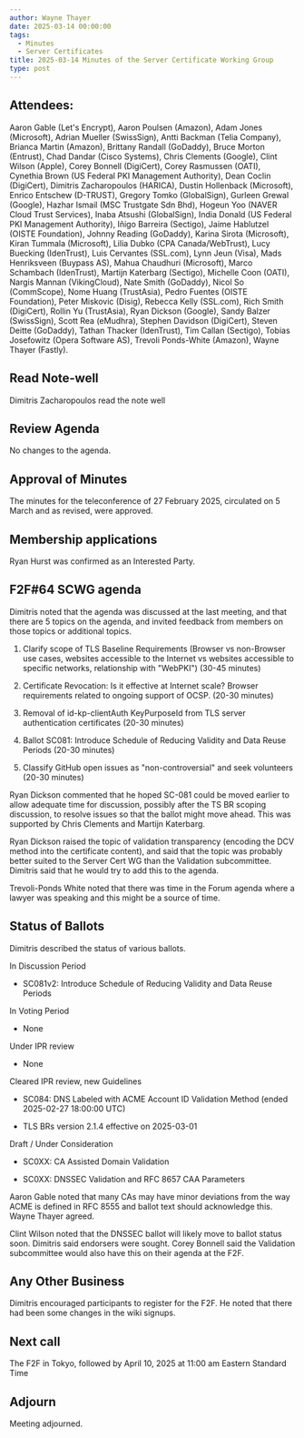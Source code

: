 ```yaml
---
author: Wayne Thayer
date: 2025-03-14 00:00:00
tags:
  - Minutes
  - Server Certificates
title: 2025-03-14 Minutes of the Server Certificate Working Group
type: post
---
```


## Attendees:

Aaron Gable (Let's Encrypt), Aaron Poulsen (Amazon), Adam Jones (Microsoft), Adrian Mueller (SwissSign), Antti Backman (Telia Company), Brianca Martin (Amazon), Brittany Randall (GoDaddy), Bruce Morton (Entrust), Chad Dandar (Cisco Systems), Chris Clements (Google), Clint Wilson (Apple), Corey Bonnell (DigiCert), Corey Rasmussen (OATI), Cynethia Brown (US Federal PKI Management Authority), Dean Coclin (DigiCert), Dimitris Zacharopoulos (HARICA), Dustin Hollenback (Microsoft), Enrico Entschew (D-TRUST), Gregory Tomko (GlobalSign), Gurleen Grewal (Google), Hazhar Ismail (MSC Trustgate Sdn Bhd), Hogeun Yoo (NAVER Cloud Trust Services), Inaba Atsushi (GlobalSign), India Donald (US Federal PKI Management Authority), Iñigo Barreira (Sectigo), Jaime Hablutzel (OISTE Foundation), Johnny Reading (GoDaddy), Karina Sirota (Microsoft), Kiran Tummala (Microsoft), Lilia Dubko (CPA Canada/WebTrust), Lucy Buecking (IdenTrust), Luis Cervantes (SSL.com), Lynn Jeun (Visa), Mads Henriksveen (Buypass AS), Mahua Chaudhuri (Microsoft), Marco Schambach (IdenTrust), Martijn Katerbarg (Sectigo), Michelle Coon (OATI), Nargis Mannan (VikingCloud), Nate Smith (GoDaddy), Nicol So (CommScope), Nome Huang (TrustAsia), Pedro Fuentes (OISTE Foundation), Peter Miskovic (Disig), Rebecca Kelly (SSL.com), Rich Smith (DigiCert), Rollin Yu (TrustAsia), Ryan Dickson (Google), Sandy Balzer (SwissSign), Scott Rea (eMudhra), Stephen Davidson (DigiCert), Steven Deitte (GoDaddy), Tathan Thacker (IdenTrust), Tim Callan (Sectigo), Tobias Josefowitz (Opera Software AS), Trevoli Ponds-White (Amazon), Wayne Thayer (Fastly).


## Read Note-well

Dimitris Zacharopoulos read the note well

## Review Agenda

No changes to the agenda.

## Approval of Minutes

The minutes for the teleconference of 27 February 2025, circulated on 5 March and as revised, were approved.

## Membership applications

Ryan Hurst was confirmed as an Interested Party.

## F2F#64 SCWG agenda

Dimitris noted that the agenda was discussed at the last meeting, and that there are 5 topics on the agenda, and invited feedback from members on those topics or additional topics. 

1. Clarify scope of TLS Baseline Requirements (Browser vs non-Browser use cases, websites accessible to the Internet vs websites accessible to specific networks, relationship with "WebPKI") (30-45 minutes)

2. Certificate Revocation: Is it effective at Internet scale? Browser requirements related to ongoing support of OCSP. (20-30 minutes)

3. Removal of id-kp-clientAuth KeyPurposeId from TLS server authentication certificates (20-30 minutes)

4. Ballot SC081: Introduce Schedule of Reducing Validity and Data Reuse Periods (20-30 minutes)

5. Classify GitHub open issues as "non-controversial" and seek volunteers (20-30 minutes)

Ryan Dickson commented that he hoped SC-081 could be moved earlier to allow adequate time for discussion, possibly after the TS BR scoping discussion, to resolve issues so that the ballot might move ahead.  This was supported by Chris Clements and Martijn Katerbarg. 

Ryan Dickson raised the topic of validation transparency (encoding the DCV method into the certificate content), and said that the topic was probably better suited to the Server Cert WG than the Validation subcommittee. Dimitris said that he would try to add this to the agenda.

Trevoli-Ponds White noted that there was time in the Forum agenda where a lawyer was speaking and this might be a source of time.

## Status of Ballots

Dimitris described the status of various ballots.

In Discussion Period

 - SC081v2: Introduce Schedule of Reducing Validity and Data Reuse Periods

In Voting Period

 - None

Under IPR review

 - None

Cleared IPR review, new Guidelines

 - SC084: DNS Labeled with ACME Account ID Validation Method (ended 2025-02-27 18:00:00 UTC)

 - TLS BRs version 2.1.4 effective on 2025-03-01

Draft / Under Consideration

 - SC0XX: CA Assisted Domain Validation

 - SC0XX: DNSSEC Validation and RFC 8657 CAA Parameters

Aaron Gable noted that many CAs may have minor deviations from the way ACME is defined in RFC 8555 and ballot text should acknowledge this. Wayne Thayer agreed.

Clint Wilson noted that the DNSSEC ballot will likely move to ballot status soon. Dimitris said endorsers were sought.  Corey Bonnell said the Validation subcommittee would also have this on their agenda at the F2F.

## Any Other Business

Dimitris encouraged participants to register for the F2F.  He noted that there had been some changes in the wiki signups.

## Next call

The F2F in Tokyo, followed by April 10, 2025 at 11:00 am Eastern Standard Time

## Adjourn

Meeting adjourned.
